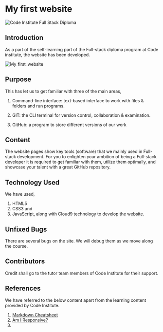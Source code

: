 # My first website

![Code Institute Full Stack Diploma](https://www.ibat.ie/images/logos/Code-Logo.png)

## Introduction

As a part of the self-learning part of the Full-stack diploma program at Code institute, the website has been developed. 

![My_first_website](https://drive.google.com/file/d/1djL81W_m9EIzDP0H_5QVwKHgCD6Dm4XR/view?usp=sharing)

## Purpose

This has let us to get familiar with three of the main areas,

1. Command-line interface: text-based interface to work with files & folders and run programs. 

2. GIT: the CLI terminal for version control, collaboration & examination.
3.	GitHub: a program to store different versions of our work 

## Content

The website pages show key tools (software) that we mainly used in Full-stack development. For you to enlighten your ambition of being a Full-stack developer it is required to get familiar with them, utilize them optimally, and showcase your talent with a great GitHub repository.

## Technology Used

We have used, 
1. HTML5
2. CSS3 and 
3. JavaScript, along with Cloud9 technology to develop the website.

## Unfixed Bugs

There are several bugs on the site. We will debug them as we move along the course.  

## Contributors
Credit shall go to the tutor team members of Code Institute for their support.

## References

We have referred to the below content apart from the learning content provided by Code Institute.  

1. [Markdown Cheatsheet](https://github.com/adam-p/markdown-here/wiki/Markdown-Cheatsheet#tables)
2. [Am I Responsive?](https://ui.dev/amiresponsive?url=https://pjdevex.github.io/push2ghII/index.html)
3. 




